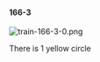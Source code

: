 #### 166-3
![train-166-3-0.png](https://github.com/lil-lab/nlvr/raw/master/nlvr/train/images/67/train-166-3-0.png "train-166-3-0.png")

There is 1 yellow circle